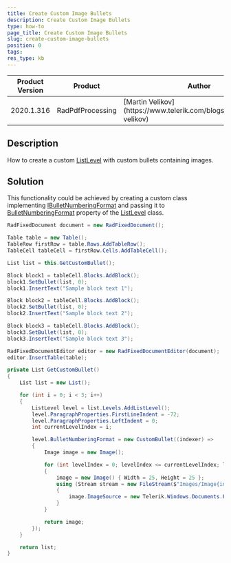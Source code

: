 ```yaml
---
title: Create Custom Image Bullets
description: Create Custom Image Bullets
type: how-to
page_title: Create Custom Image Bullets
slug: create-custom-image-bullets
position: 0
tags: 
res_type: kb
---
```


<table>
<thead>
	<tr>
		<th>Product Version</th>
		<th>Product</th>
		<th>Author</th>
	</tr>
</thead>
<tbody>
	<tr>
		<td>2020.1.316</td>
		<td>RadPdfProcessing</td>
		<td>[Martin Velikov](https://www.telerik.com/blogs/author/martin-velikov)</td>
	</tr>
</tbody>
</table>

## Description

How to create a custom [ListLevel](https://docs.telerik.com/devtools/document-processing/api/Telerik.Windows.Documents.Fixed.Model.Editing.Lists.ListLevel.html) with custom bullets containing images.

## Solution

This functionality could be achieved by creating a custom class implementing [IBulletNumberingFormat](https://docs.telerik.com/devtools/document-processing/api/Telerik.Windows.Documents.Fixed.Model.Editing.Lists.IBulletNumberingFormat.html) and passing it to [BulletNumberingFormat](https://docs.telerik.com/devtools/document-processing/api/Telerik.Windows.Documents.Fixed.Model.Editing.Lists.ListLevel.html#collapsible-Telerik_Windows_Documents_Fixed_Model_Editing_Lists_ListLevel_BulletNumberingFormat) property of the [ListLevel](https://docs.telerik.com/devtools/document-processing/api/Telerik.Windows.Documents.Fixed.Model.Editing.Lists.ListLevel.html) class.

```` C#
RadFixedDocument document = new RadFixedDocument();

Table table = new Table();
TableRow firstRow = table.Rows.AddTableRow();
TableCell tableCell = firstRow.Cells.AddTableCell();

List list = this.GetCustomBullet();

Block block1 = tableCell.Blocks.AddBlock();
block1.SetBullet(list, 0);
block1.InsertText("Sample block text 1");

Block block2 = tableCell.Blocks.AddBlock();
block2.SetBullet(list, 0);
block2.InsertText("Sample block text 2");

Block block3 = tableCell.Blocks.AddBlock();
block3.SetBullet(list, 0);
block3.InsertText("Sample block text 3");

RadFixedDocumentEditor editor = new RadFixedDocumentEditor(document);
editor.InsertTable(table);
````

```` C#
private List GetCustomBullet()
{
	List list = new List();

	for (int i = 0; i < 3; i++)
	{
		ListLevel level = list.Levels.AddListLevel();
		level.ParagraphProperties.FirstLineIndent = -72;
		level.ParagraphProperties.LeftIndent = 0;
		int currentLevelIndex = i;

		level.BulletNumberingFormat = new CustomBullet((indexer) =>
		{
			Image image = new Image();

			for (int levelIndex = 0; levelIndex <= currentLevelIndex; levelIndex++)
			{
				image = new Image() { Width = 25, Height = 25 };
				using (Stream stream = new FileStream($"Images/Image{indexer.GetCurrentIndex(levelIndex)}.png", FileMode.Open))
				{
					image.ImageSource = new Telerik.Windows.Documents.Fixed.Model.Resources.ImageSource(stream);
				}
			}

			return image;
		});
	}

	return list;
}
````
